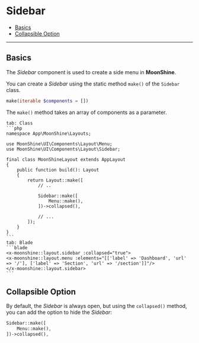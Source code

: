 # Sidebar

- [Basics](#basics)
- [Collapsible Option](#collapsed)

---

<a name="basics"></a>
## Basics

The *Sidebar* component is used to create a side menu in **MoonShine**.

You can create a *Sidebar* using the static method `make()` of the `Sidebar` class.

```php
make(iterable $components = [])
```

The `make()` method takes an array of components as a parameter.

~~~tabs
tab: Class
```php
namespace App\MoonShine\Layouts;

use MoonShine\UI\Components\Layout\Menu;
use MoonShine\UI\Components\Layout\Sidebar;

final class MoonShineLayout extends AppLayout
{
    public function build(): Layout
    {
        return Layout::make([
            // ..

            Sidebar::make([
                Menu::make(),
            ])->collapsed(),

            // ...
        ]);
    }
}
```
tab: Blade
```blade
<x-moonshine::layout.sidebar :collapsed="true">
<x-moonshine::layout.menu :elements="[['label' => 'Dashboard', 'url' => '/'], ['label' => 'Section', 'url' => '/section']]"/>
</x-moonshine::layout.sidebar>
```
~~~

<a name="collapsed"></a>
## Collapsible Option

By default, the *Sidebar* is always open, but using the `collapsed()` method, you can add the option to hide the *Sidebar*:

```php
Sidebar::make([
    Menu::make(),
])->collapsed(),
```
